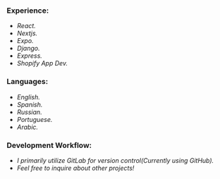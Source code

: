 ### Experience:
- *React.*
- *Nextjs.*
- *Expo.*
- *Django.*
- *Express.*
- *Shopify App Dev.*

### Languages:
- *English.*
- *Spanish.*
- *Russian.*
- *Portuguese.*
- *Arabic.*

### Development Workflow:
- *I primarily utilize GitLab for version control(Currently using GitHub).*
- *Feel free to inquire about other projects!*
